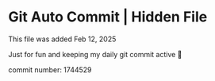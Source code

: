 # Git Auto Commit | Hidden File

This file was added Feb 12, 2025

Just for fun and keeping my daily git commit active 🤪

commit number: 1744529
